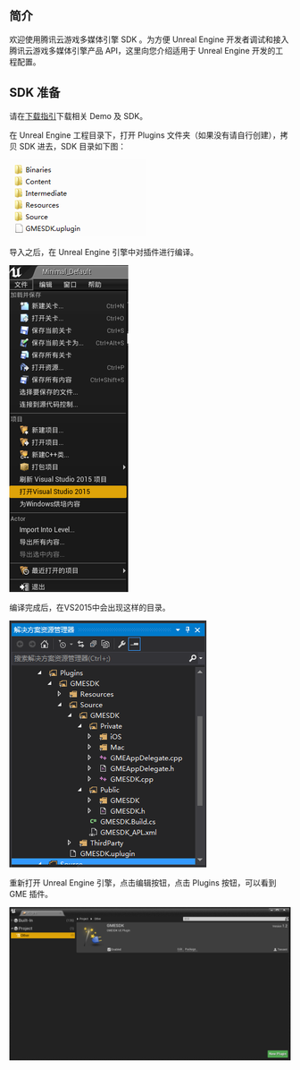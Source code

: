 ## 简介
欢迎使用腾讯云游戏多媒体引擎 SDK 。为方便 Unreal Engine 开发者调试和接入腾讯云游戏多媒体引擎产品 API，这里向您介绍适用于 Unreal Engine 开发的工程配置。

## SDK 准备
请在[下载指引](https://cloud.tencent.com/document/product/607/18521)下载相关 Demo 及 SDK。

在 Unreal Engine 工程目录下，打开 Plugins 文件夹（如果没有请自行创建），拷贝 SDK 进去，SDK 目录如下图：

![image](Image/ue1.png)

导入之后，在 Unreal Engine 引擎中对插件进行编译。

![image](Image/ue2.png)

编译完成后，在VS2015中会出现这样的目录。

![image](Image/ue3.png)

重新打开 Unreal Engine 引擎，点击编辑按钮，点击 Plugins 按钮，可以看到 GME 插件。

![image](Image/ue4.png)
